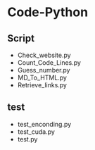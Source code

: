 # Code-Python

## Script

- Check_website.py
- Count_Code_Lines.py
- Guess_number.py
- MD_To_HTML.py
- Retrieve_links.py

## test

- test_enconding.py
- test_cuda.py
- test.py
